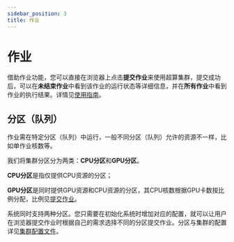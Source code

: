 ```yaml
---
sidebar_position: 3
title: 作业
---
```


# 作业

借助作业功能，您可以直接在浏览器上点击**提交作业**来使用超算集群，提交成功后，可以在**未结束作业**中看到该作业的运行状态等详细信息，并在**所有作业**中看到作业的执行结果。详情见[使用指南](/guide/index.md)。

## 分区（队列）

作业需在特定分区（队列）中运行，一般不同分区（队列）允许的资源不一样，比如单作业核数等。

我们将集群分区分为两类：**CPU分区**和**GPU分区**。

**CPU分区**是指仅提供CPU资源的分区；

**GPU分区**是同时提供GPU资源和CPU资源的分区，其CPU核数根据GPU卡数按比例分配，比例见[提交作业](/guide/index.md#12-提交作业)。

系统同时支持两种分区。您只需要在初始化系统时增加对应的配置，就可以让用户在浏览器提交作业时根据自己的需求选择不同的分区提交作业。分区与集群的配置详见[集群配置文件](/deploy/config/cluster-config.md)。



